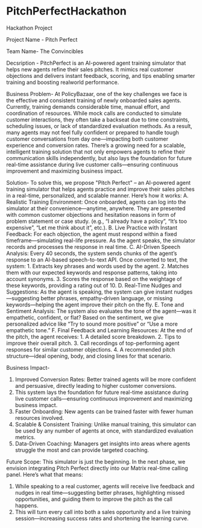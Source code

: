 # PitchPerfectHackathon
Hackathon Project

Project Name - 
Pitch Perfect

Team Name-
The Convincibles

Decsription - 
PitchPerfect is an AI-powered agent training simulator that helps new agents refine their sales pitches. 
It mimics real customer objections and delivers instant feedback, scoring, and tips enabling smarter training and boosting realworld performance.

Business Problem-
At PolicyBazaar, one of the key challenges we face is the effective and consistent training of newly onboarded sales agents. Currently, training demands considerable time, manual effort, and coordination of resources. While mock calls are conducted to simulate customer interactions, they often take a backseat due to time constraints, scheduling issues, or lack of standardized evaluation methods.
As a result, many agents may not feel fully confident or prepared to handle tough customer conversations from day one—impacting both customer experience and conversion rates.
There’s a growing need for a scalable, intelligent training solution that not only empowers agents to refine their communication skills independently, but also lays the foundation for future real-time assistance during live customer calls—ensuring continuous improvement and maximizing business impact.


Solution-
To solve this, we propose "Pitch Perfect" – an AI-powered agent training simulator that helps agents practice and improve their sales pitches in a real-time, personalized, and scalable manner.
Here’s how it works:
A. Realistic Training Environment:
	Once onboarded, agents can log into the simulator at their convenience—anytime, anywhere. They are presented with common customer objections and hesitation reasons in form of problem statement or case study. (e.g., “I already have a policy”, “It’s too expensive”, “Let me think about it”, etc.).
B. Live Practice with Instant Feedback:
	For each objection, the agent must respond within a fixed timeframe—simulating real-life pressure. As the agent speaks, the simulator records and processes the response in real time.
C. AI-Driven Speech Analysis:
	Every 40 seconds, the system sends chunks of the agent’s response to an AI-based speech-to-text API. Once converted to text, the system:
	1. Extracts key phrases and words used by the agent.
	2. Matches them with our expected keywords and response patterns, taking into account synonyms.
	3. Scores the response based on the weightage of these keywords, providing a rating out of 10.
D. Real-Time Nudges and Suggestions:
	As the agent is speaking, the system can give instant nudges—suggesting better phrases, empathy-driven language, or missing keywords—helping the agent improve their pitch on the fly.
E. Tone and Sentiment Analysis:
	The system also evaluates the tone of the agent—was it empathetic, confident, or flat? Based on the sentiment, we give personalized advice like “Try to sound more positive” or “Use a more empathetic tone.”
F. Final Feedback and Learning Resources:
	At the end of the pitch, the agent receives:
	1. A detailed score breakdown.
	2. Tips to improve their overall pitch.
	3. Call recordings of top-performing agent responses for similar customer objections.
	4. A recommended pitch structure—ideal opening, body, and closing lines for that scenario.


Business Impact-
1. Improved Conversion Rates: Better trained agents will be more confident and persuasive, directly leading to higher customer conversions.
2. This system lays the foundation for future real-time assistance during live customer calls—ensuring continuous improvement and maximizing business impact.
2. Faster Onboarding: New agents can be trained faster with fewer human resources involved.
3. Scalable & Consistent Training: Unlike manual training, this simulator can be used by any number of agents at once, with standardized evaluation metrics.
4. Data-Driven Coaching: Managers get insights into areas where agents struggle the most and can provide targeted coaching.


Future Scope:
This simulator is just the beginning. In the next phase, we envision integrating Pitch Perfect directly into our Matrix real-time calling panel.
Here’s what that means:
1. While speaking to a real customer, agents will receive live feedback and nudges in real time—suggesting better phrases, highlighting missed opportunities, and guiding them to improve the pitch as the call happens.
2. This will turn every call into both a sales opportunity and a live training session—increasing success rates and shortening the learning curve.